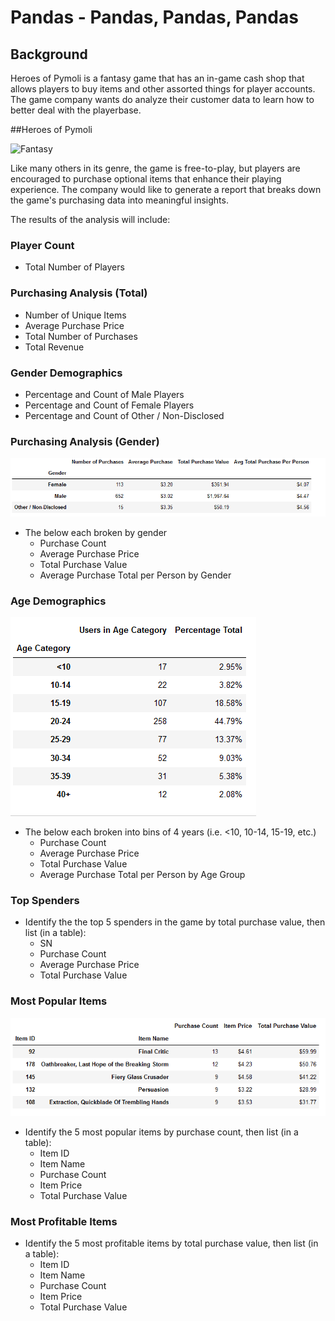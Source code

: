 # Pandas - Pandas, Pandas, Pandas

## Background

Heroes of Pymoli is a fantasy game that has an in-game cash shop that allows players to buy items and other assorted things for player accounts. The game company wants do analyze their customer data to learn how to better deal with the playerbase.


##Heroes of Pymoli

![Fantasy](Images/Fantasy.png)

Like many others in its genre, the game is free-to-play, but players are encouraged to purchase optional items that enhance their playing experience. The company would like to generate a report that breaks down the game's purchasing data into meaningful insights.

The results of the analysis will include:

### Player Count

* Total Number of Players

### Purchasing Analysis (Total)

* Number of Unique Items
* Average Purchase Price
* Total Number of Purchases
* Total Revenue

### Gender Demographics

* Percentage and Count of Male Players
* Percentage and Count of Female Players
* Percentage and Count of Other / Non-Disclosed

### Purchasing Analysis (Gender)

![genderdata](genderdata.png)

* The below each broken by gender
  * Purchase Count
  * Average Purchase Price
  * Total Purchase Value
  * Average Purchase Total per Person by Gender

### Age Demographics

![agedemo](agedemo.png)

* The below each broken into bins of 4 years (i.e. &lt;10, 10-14, 15-19, etc.)
  * Purchase Count
  * Average Purchase Price
  * Total Purchase Value
  * Average Purchase Total per Person by Age Group

### Top Spenders

* Identify the the top 5 spenders in the game by total purchase value, then list (in a table):
  * SN
  * Purchase Count
  * Average Purchase Price
  * Total Purchase Value

### Most Popular Items

![popularitems](popular_items.PNG)

* Identify the 5 most popular items by purchase count, then list (in a table):
  * Item ID
  * Item Name
  * Purchase Count
  * Item Price
  * Total Purchase Value

### Most Profitable Items

* Identify the 5 most profitable items by total purchase value, then list (in a table):
  * Item ID
  * Item Name
  * Purchase Count
  * Item Price
  * Total Purchase Value
